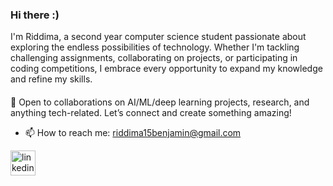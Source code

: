 ### Hi there :)
I'm Riddima, a second year computer science student passionate about exploring the endless possibilities of technology. Whether I'm tackling challenging assignments, collaborating on projects, or participating in coding competitions, I embrace every opportunity to expand my knowledge and refine my skills.
####
📌 Open to collaborations on AI/ML/deep learning projects, research, and anything tech-related. Let’s connect and create something amazing!

- 📫 How to reach me: riddima15benjamin@gmail.com 


[<img src='https://cdn.jsdelivr.net/npm/simple-icons@3.0.1/icons/linkedin.svg' alt='linkedin' height='40'>](https://www.linkedin.com/in/riddimabenjamin/)  

